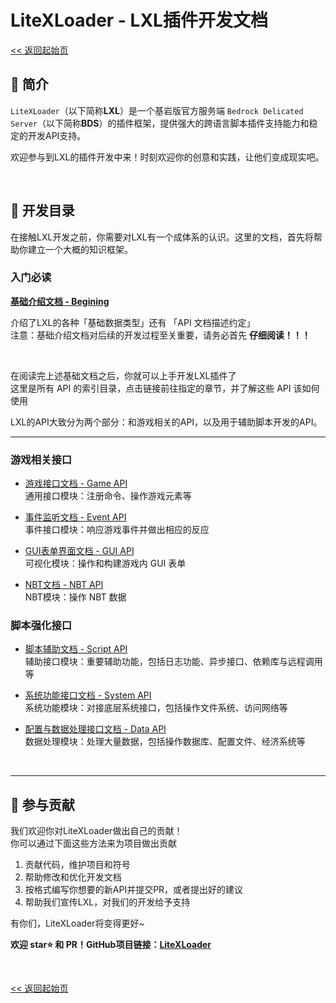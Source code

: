 # LiteXLoader - LXL插件开发文档

[<< 返回起始页](../)

## 🎨 简介
`LiteXLoader`（以下简称**LXL**）是一个基岩版官方服务端 `Bedrock Delicated Server`（以下简称**BDS**）的插件框架，提供强大的跨语言脚本插件支持能力和稳定的开发API支持。  

欢迎参与到LXL的插件开发中来！时刻欢迎你的创意和实践，让他们变成现实吧。

<br>

## 📕 开发目录

在接触LXL开发之前，你需要对LXL有一个成体系的认识。这里的文档，首先将帮助你建立一个大概的知识框架。

### 入门必读

**[基础介绍文档 - Begining](Begining.md)**

介绍了LXL的各种「基础数据类型」还有 「API 文档描述约定」   
注意：基础介绍文档对后续的开发过程至关重要，请务必首先  **仔细阅读！！！**

<br>

在阅读完上述基础文档之后，你就可以上手开发LXL插件了  
这里是所有 API 的索引目录，点击链接前往指定的章节，并了解这些 API 该如何使用

LXL的API大致分为两个部分：和游戏相关的API，以及用于辅助脚本开发的API。

------

### 游戏相关接口

- [游戏接口文档 - Game API](GameApi.md)  
  通用接口模块：注册命令、操作游戏元素等
  
- [事件监听文档 - Event API](EventApi.md)  
  事件接口模块：响应游戏事件并做出相应的反应

- [GUI表单界面文档 - GUI API](GuiApi.md)  
  可视化模块：操作和构建游戏内 GUI 表单
  
- [NBT文档 - NBT API](NbtApi.md)  
  NBT模块：操作 NBT 数据

### 脚本强化接口

- [脚本辅助文档 - Script API](ScriptApi.md)  
  辅助接口模块：重要辅助功能，包括日志功能、异步接口、依赖库与远程调用等
  
- [系统功能接口文档 - System API](SystemApi.md)  
  系统功能模块：对接底层系统接口，包括操作文件系统、访问网络等

- [配置与数据处理接口文档 - Data API](DataApi.md)  
  数据处理模块：处理大量数据，包括操作数据库、配置文件、经济系统等

<br>

------

## 🎁 参与贡献

我们欢迎你对LiteXLoader做出自己的贡献！  
你可以通过下面这些方法来为项目做出贡献

1. 贡献代码，维护项目和符号
2. 帮助修改和优化开发文档
3. 按格式编写你想要的新API并提交PR，或者提出好的建议
4. 帮助我们宣传LXL，对我们的开发给予支持

有你们，LiteXLoader将变得更好~

**欢迎 star⭐ 和 PR！GitHub项目链接：[LiteXLoader](https://github.com/LiteLDev/LiteXLoader)**

<br>

[<< 返回起始页](../)